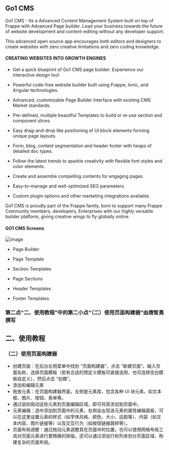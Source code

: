 ## Go1 CMS

Go1 CMS - Its a Advanced Content Management System built on top of Frappe with Advanced Page builder. Lead your business towards the future of website development and content-editing without any developer support.

This advanced open source app encourages both editors and designers to create websites with zero creative limitations and zero coding knowledge.

#### CREATING WEBSITES INTO GROWTH ENGINES
* Get a quick blueprint of Go1 CMS page builder: Experience our interactive design tool

* Powerful code-free website builder built using Frappe, Ionic, and Angular technologies.

* Advanced, customizable Page Builder Interface with existing CMS Market standards.

* Pre-defined, multiple beautiful Templates to build or re-use section and component slices.

* Easy drag-and-drop like positioning of UI block elements forming unique page layouts.

* Form, blog, content segmentation and header footer with heaps of detailed doc types.

* Follow the latest trends to sparkle creativity with flexible font styles and color elements.

* Create and assemble compelling contents for engaging pages.

* Easy-to-manage and well-optimized SEO parameters.

* Custom plugin options and other marketing integrations available.

Go1 CMS is proudly part of the Frappe family, born to support many Frappe Community members, developers, Enterprises with our highly versatile builder platform, giving creative wings to fly globally online.

#### GO1 CMS Screens
![image](https://user-images.githubusercontent.com/54178464/191701378-7285350b-dece-4634-ac42-d0cb772eed1b.png)

* Page Builder

* Page Template

* Section Templates

* Page Sections

* Header Templates

* Footer Templates

### 第二点“二、使用教程”中的第二小点“（二）使用页面构建器”由唐智勇撰写
## 二、使用教程​
### （二）使用页面构建器​
* 创建页面：在后台左侧菜单中找到 “页面构建器”，点击 “新建页面”。输入页面名称、选择页面模板（若有合适的预定义模板可直接选用，也可选择空白模板自定义），然后点击 “创建”。​
* 添加和编辑元素​
* 拖放元素：在页面构建器界面，左侧是元素库，包含各种 UI 块元素，如文本框、图片、按钮、表单等。
* 通过鼠标拖动这些元素到页面编辑区域，即可将其添加到页面中。​
* 元素编辑：选中添加到页面中的元素，右侧会出现该元素的属性编辑面板，可以在这里设置元素的样式（如字体风格、颜色、大小、边距等）、内容（如文本内容、图片链接等）以及交互行为（如按钮链接跳转等）。​
* 页面布局调整：通过拖动元素调整其在页面中的位置，也可以使用网格布局工具对页面元素进行更精确的排版。还可以通过添加行和列来划分页面区域，构建复杂的页面布局。

